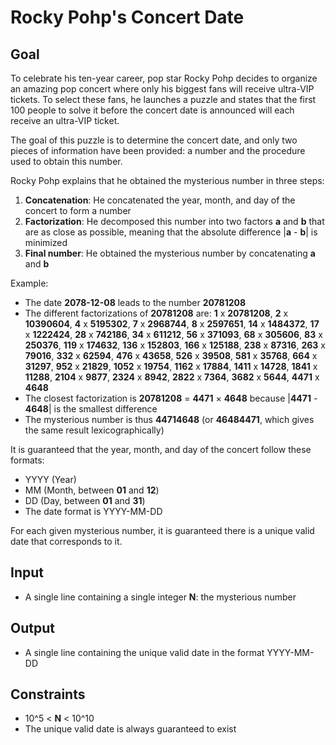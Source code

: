 # Rocky Pohp's Concert Date

## Goal

To celebrate his ten-year career, pop star Rocky Pohp decides to organize an
amazing pop concert where only his biggest fans will receive ultra-VIP tickets.
To select these fans, he launches a puzzle and states that the first 100 people
to solve it before the concert date is announced will each receive an ultra-VIP
ticket.

The goal of this puzzle is to determine the concert date, and only two pieces of
information have been provided: a number and the procedure used to obtain this
number.

Rocky Pohp explains that he obtained the mysterious number in three steps:

1.  **Concatenation**: He concatenated the year, month, and day of the concert
    to form a number
2.  **Factorization**: He decomposed this number into two factors **a** and
    **b** that are as close as possible, meaning that the absolute difference
    |**a** - **b**| is minimized
3.  **Final number**: He obtained the mysterious number by concatenating **a**
    and **b**

Example:

-   The date **2078-12-08** leads to the number **20781208**
-   The different factorizations of **20781208** are: **1** x **20781208**,
    **2** x **10390604**, **4** x **5195302**, **7** x **2968744**,
    **8** x **2597651**, **14** x **1484372**, **17** x **1222424**,
    **28** x **742186**, **34** x **611212**, **56** x **371093**,
    **68** x **305606**, **83** x **250376**, **119** x **174632**,
    **136** x **152803**, **166** x **125188**, **238** x **87316**,
    **263** x **79016**, **332** x **62594**, **476** x **43658**,
    **526** x **39508**, **581** x **35768**, **664** x **31297**,
    **952** x **21829**, **1052** x **19754**, **1162** x **17884**,
    **1411** x **14728**, **1841** x **11288**, **2104** x **9877**,
    **2324** x **8942**, **2822** x **7364**, **3682** x **5644**,
    **4471** x **4648**
-   The closest factorization is **20781208** = **4471** × **4648** because
    |**4471** - **4648**| is the smallest difference
-   The mysterious number is thus **44714648** (or **46484471**, which gives the
    same result lexicographically)

It is guaranteed that the year, month, and day of the concert follow these
formats:

-   YYYY (Year)
-   MM (Month, between **01** and **12**)
-   DD (Day, between **01** and **31**)
-   The date format is YYYY-MM-DD

For each given mysterious number, it is guaranteed there is a unique valid date
that corresponds to it.

## Input

-   A single line containing a single integer **N**: the mysterious number

## Output

-   A single line containing the unique valid date in the format YYYY-MM-DD

## Constraints

-   10^5 &lt; **N** &lt; 10^10
-   The unique valid date is always guaranteed to exist
